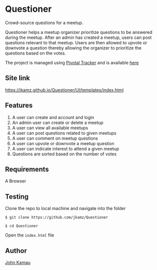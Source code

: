 # Questioner

Crowd-source questions for a meetup.

Questioner helps a meetup organizer prioritize questions to be answered during the meetup. After an admin has created a meetup, users can post questions relevant to that meetup. Users are then allowed to upvote or downvote a question thereby allowing the organizer to prioritize the questions based on the votes.

The project is managed using [Pivotal Tracker](https://www.pivotaltracker.com) and is available [here](https://www.pivotaltracker.com/n/projects/2235485)

## Site link

https://jkamz.github.io/Questioner/UI/templates/index.html

## Features

1. A user can create and account and login
2. An admin user can create or delete a meetup
3. A user can view all available meetups
4. A user can post questions related to given meetups
5. A user can comment on meetup questions
6. A user can upvote or downvote a meetup question
7. A user can indicate interest to attend a given meetup
8. Questions are sorted based on the number of votes

## Requirements

A Browser

## Testing

Clone the repo to local machine and navigate into the folder

`$ git clone https://github.com/jkamz/Questioner`

`$ cd Questioner`

Open the `index.html` file

## Author

[John Kamau](https://github.com/jkamz)
